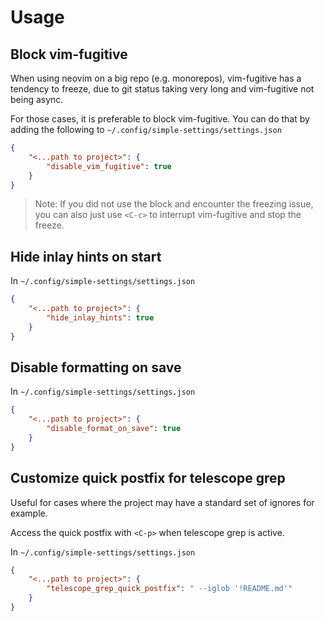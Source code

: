 # Usage

## Block vim-fugitive

When using neovim on a big repo (e.g. monorepos), vim-fugitive has a tendency
to freeze, due to git status taking very long and vim-fugitive not being async.

For those cases, it is preferable to block vim-fugitive. You can do that by
adding the following to `~/.config/simple-settings/settings.json`

```json
{
    "<...path to project>": {
        "disable_vim_fugitive": true
    }
}
```

> Note: If you did not use the block and encounter the freezing issue, you can 
> also just use `<C-c>` to interrupt vim-fugitive and stop the freeze.

## Hide inlay hints on start

In `~/.config/simple-settings/settings.json`

```json
{
    "<...path to project>": {
        "hide_inlay_hints": true
    }
}
```

## Disable formatting on save

In `~/.config/simple-settings/settings.json`

```json
{
    "<...path to project>": {
        "disable_format_on_save": true
    }
}
```

## Customize quick postfix for telescope grep

Useful for cases where the project may have a standard set of ignores for
example.

Access the quick postfix with `<C-p>` when telescope grep is active.

In `~/.config/simple-settings/settings.json`

```json
{
    "<...path to project>": {
        "telescope_grep_quick_postfix": " --iglob '!README.md'"
    }
}
```
